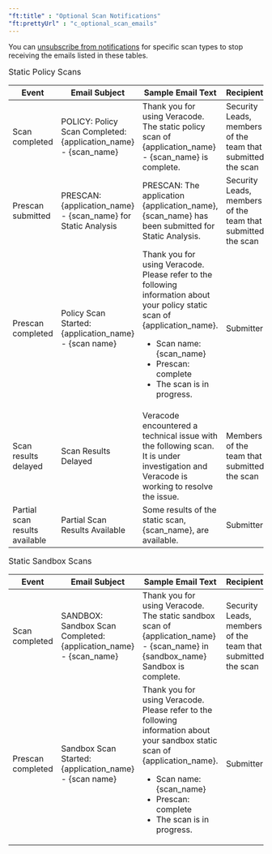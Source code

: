 ```yaml
---
"ft:title" : "Optional Scan Notifications"
"ft:prettyUrl" : "c_optional_scan_emails"
---
```


You can [unsubscribe from notifications](https://docs.veracode.com/r/t_configure_emails) for specific scan types to stop receiving the emails listed in these tables.

<p><span style="font-size: medium;">Static Policy Scans</span></p>

| Event                          | Email Subject                                                   | Sample Email Text                                                                                                                                                                                                                | Recipients                                                  |
|--------------------------------|-----------------------------------------------------------------|----------------------------------------------------------------------------------------------------------------------------------------------------------------------------------------------------------------------------------|-------------------------------------------------------------|
| Scan completed                 | POLICY: Policy Scan Completed: {application_name} - {scan_name} | Thank you for using Veracode. The static policy scan of {application_name} - {scan_name} is complete.                                                                                                                            | Security Leads, members of the team that submitted the scan |
| Prescan submitted              | PRESCAN: {application_name} - {scan_name} for Static Analysis   | PRESCAN: The application {application_name}, {scan_name} has been submitted for Static Analysis.                                                                                                                                 | Security Leads, members of the team that submitted the scan |
| Prescan completed              | Policy Scan Started: {application_name} - {scan name}           | Thank you for using Veracode. Please refer to the following information about your policy static scan of {application_name}. <ul><li>Scan name: {scan_name}</li><li>Prescan: complete</li><li>The scan is in progress.</li></ul> | Submitter                                                   |
| Scan results delayed           | Scan Results Delayed                                            | Veracode encountered a technical issue with the following scan. It is under investigation and Veracode is working to resolve the issue.                                                                                          | Members of the team that submitted the scan                 |
| Partial scan results available | Partial Scan Results Available                                  | Some results of the static scan, {scan_name}, are available.                                                                                                                                                                     | Submitter                                                   |

<p><span style="font-size: medium;">Static Sandbox Scans</span></p>

| Event             | Email Subject                                                     | Sample Email Text                                                                                                                                                                                                                 | Recipients                                                  |
|-------------------|-------------------------------------------------------------------|-----------------------------------------------------------------------------------------------------------------------------------------------------------------------------------------------------------------------------------|-------------------------------------------------------------|
| Scan completed    | SANDBOX: Sandbox Scan Completed: {application_name} - {scan_name} | Thank you for using Veracode. The static sandbox scan of {application_name} - {scan_name} in {sandbox_name} Sandbox is complete.                                                                                                  | Security Leads, members of the team that submitted the scan |
| Prescan completed | Sandbox Scan Started: {application_name} - {scan name}            | Thank you for using Veracode. Please refer to the following information about your sandbox static scan of {application_name}. <ul><li>Scan name: {scan_name}</li><li>Prescan: complete</li><li>The scan is in progress.</li></ul> | Submitter                                                   |

